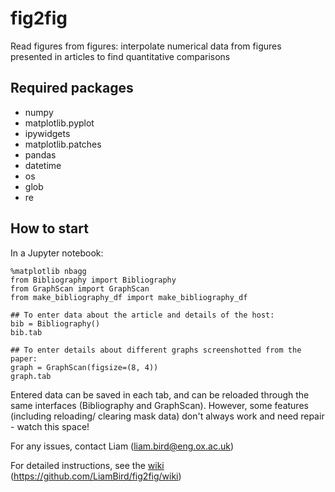 # fig2fig
Read figures from figures: interpolate numerical data from figures presented in articles to find quantitative comparisons

## Required packages
- numpy
- matplotlib.pyplot
- ipywidgets
- matplotlib.patches
- pandas
- datetime
- os
- glob
- re

## How to start
In a Jupyter notebook:

```
%matplotlib nbagg
from Bibliography import Bibliography
from GraphScan import GraphScan
from make_bibliography_df import make_bibliography_df

## To enter data about the article and details of the host:
bib = Bibliography()
bib.tab

## To enter details about different graphs screenshotted from the paper:
graph = GraphScan(figsize=(8, 4))
graph.tab
```

Entered data can be saved in each tab, and can be reloaded through the same interfaces (Bibliography and GraphScan). However, some features (including reloading/ clearing mask data) don't always work and need repair - watch this space!

For any issues, contact Liam (liam.bird@eng.ox.ac.uk)

For detailed instructions, see the [wiki](https://github.com/LiamBird/fig2fig/wiki) (https://github.com/LiamBird/fig2fig/wiki)




